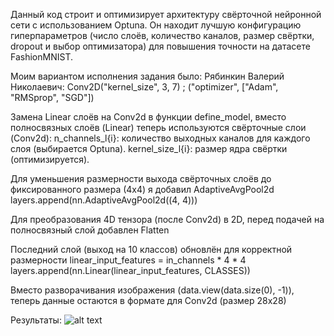 Данный код строит и оптимизирует архитектуру свёрточной нейронной сети с использованием Optuna. Он находит лучшую конфигурацию гиперпараметров (число слоёв, количество каналов, размер свёртки, dropout и выбор оптимизатора) для повышения точности на датасете FashionMNIST.

Моим вариантом исполнения задания было: 
Рябинкин Валерий Николаевич:	Conv2D("kernel_size", 3, 7) ; ("optimizer", ["Adam", "RMSprop", "SGD"])

Замена Linear слоёв на Conv2d в функции define_model, вместо полносвязных слоёв (Linear) теперь используются свёрточные слои (Conv2d):
n_channels_l{i}: количество выходных каналов для каждого слоя (выбирается Optuna).
kernel_size_l{i}: размер ядра свёртки (оптимизируется).

Для уменьшения размерности выхода свёрточных слоёв до фиксированного размера (4x4) я добавил AdaptiveAvgPool2d
layers.append(nn.AdaptiveAvgPool2d((4, 4)))

Для преобразования 4D тензора (после Conv2d) в 2D, перед подачей на полносвязный слой добавлен Flatten

Последний слой (выход на 10 классов) обновлён для корректной размерности
linear_input_features = in_channels * 4 * 4
layers.append(nn.Linear(linear_input_features, CLASSES))

Вместо разворачивания изображения (data.view(data.size(0), -1)), теперь данные остаются в формате для Conv2d (размер 28x28)

Результаты:
![alt text](https://github.com/user-attachments/assets/04e7678a-9aca-40a4-82b4-997a7a6fb6b7)
